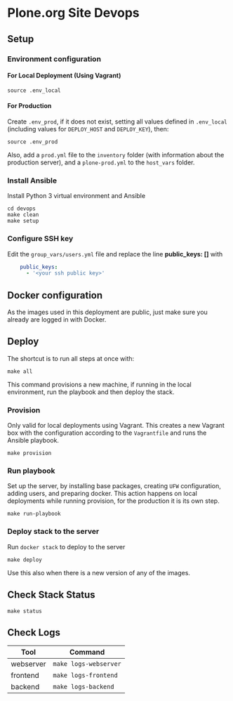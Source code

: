 # Plone.org Site Devops

## Setup

### Environment configuration
#### For Local Deployment (Using Vagrant)

```shell
source .env_local
```
#### For Production

Create `.env_prod`, if it does not exist, setting all values defined in `.env_local` (including values for `DEPLOY_HOST` and `DEPLOY_KEY`), then:

```shell
source .env_prod
```

Also, add a `prod.yml` file to the `inventory` folder (with information about the production server), and a `plone-prod.yml` to the `host_vars` folder.

### Install Ansible

Install Python 3 virtual environment and Ansible

```shell
cd devops
make clean
make setup
```

### Configure SSH key

Edit the `group_vars/users.yml` file and replace the line **public_keys: []** with

```yaml
    public_keys:
      - '<your ssh public key>'

```

## Docker configuration

As the images used in this deployment are public, just make sure you already are logged in with Docker.

## Deploy

The shortcut is to run all steps at once with:

```shell
make all
```

This command provisions a new machine, if running in the local environment, run the playbook and then deploy the stack.

### Provision

Only valid for local deployments using Vagrant. This creates a new Vagrant box with the configuration according to the `Vagrantfile` and runs the Ansible playbook.

```shell
make provision
```

### Run playbook
Set up the server, by installing base packages, creating `UFW` configuration, adding users, and preparing docker.
This action happens on local deployments while running provision, for the production it is its own step.

```shell
make run-playbook
```

### Deploy stack to the server

Run `docker stack` to deploy to the server

```shell
make deploy
```

Use this also when there is a new version of any of the images.

## Check Stack Status

```shell
make status
```

## Check Logs

|Tool|Command|
|-|-|
|webserver|`make logs-webserver`|
|frontend|`make logs-frontend`|
|backend|`make logs-backend`|
